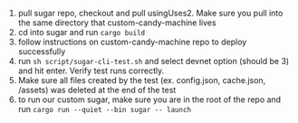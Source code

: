 1. pull sugar repo, checkout and pull usingUses2. Make sure you pull into the same directory that custom-candy-machine lives
2. cd into sugar and run `cargo build`
3. follow instructions on custom-candy-machine repo to deploy successfully
4. run `sh script/sugar-cli-test.sh` and select devnet option (should be 3) and hit enter. Verify test runs correctly.
5. Make sure all files created by the test (ex. config.json, cache.json, /assets) was deleted at the end of the test
6. to run our custom sugar, make sure you are in the root of the repo and run `cargo run --quiet --bin sugar -- launch`
